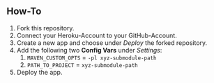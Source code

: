 ## How-To
1. Fork this repository.
2. Connect your Heroku-Account to your GitHub-Account.
3. Create a new app and choose under *Deploy* the forked repository.
4. Add the following two **Config Vars** under *Settings*:
   1. `MAVEN_CUSTOM_OPTS` = `-pl xyz-submodule-path`
   2. `PATH_TO_PROJECT` = `xyz-submodule-path`
5. Deploy the app.